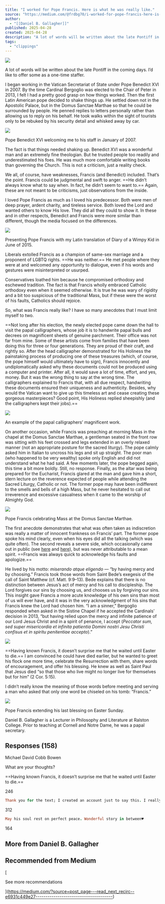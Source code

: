 ```yaml
---
title: "I worked for Pope Francis. Here is what he was really like."
source: "https://medium.com/@frdbg70/i-worked-for-pope-francis-here-is-what-he-was-really-like-e6931c449e27"
author:
  - "[[Daniel B. Gallagher]]"
published: 2025-04-28
created: 2025-04-28
description: "A lot of words will be written about the late Pontiff in the coming days. I’d like to offer some as a one-time staffer. I began working in the Vatican Secretariat of State under Pope Benedict XVI in…"
tags:
  - "clippings"
---
```

![](https://miro.medium.com/v2/resize:fit:640/format:webp/1*KJXUZtG1xEstwM9FA2gRoQ.jpeg)

A lot of words will be written about the late Pontiff in the coming days. I’d like to offer some as a one-time staffer.

I began working in the Vatican Secretariat of State under Pope Benedict XVI in 2007. By the time Cardinal Bergoglio was elected to the Chair of Peter in 2013, I felt I had a pretty good grasp on how things worked. Then the first Latin American pope decided to shake things up. He settled down not in the Apostolic Palace, but in the Domus Sanctae Marthae so that he could be surrounded by people. He penned replies to letters personally rather than allowing us to reply on his behalf. He took walks within the sight of tourists only to be rebuked by his security detail and whisked away by car.

![](https://miro.medium.com/v2/resize:fit:640/format:webp/1*Vz6UJbkk0aK33HdJjL1zDw.jpeg)

Pope Benedict XVI welcoming me to his staff in January of 2007.

The fact is that things needed shaking up. Benedict XVI was a wonderful man and an extremely fine theologian. But he trusted people too readily and underestimated his foes. He was much more comfortable writing books than governing the Church. This is not a criticism, just a reality check.

We all, of course, have weaknesses, Francis (and Benedict) included. That’s the point. Francis could be judgmental and swift to anger. ==He didn’t always know what to say when. In fact, he didn’t seem to want to.== Again, these are not meant to be criticisms, just observations from the inside.

I loved Pope Francis as much as I loved his predecessor. Both were men of deep prayer, ardent charity, and tireless service. Both loved the Lord and wanted others to know His love. They did all they could to show it. In these and in other respects, Benedict and Francis were more similar than different, though the media focused on the differences.

![](https://miro.medium.com/v2/resize:fit:640/format:webp/1*j3ZeBy_-SRXf9BsyJSCrBw.jpeg)

Presenting Pope Francis with my Latin translation of Diary of a Wimpy Kid in June of 2015.

Liberals extolled Francis as a champion of same-sex marriage and a proponent of LGBTQ rights. ==He was neither.== He met people where they were at and welcomed any opportunity to dialogue, even if his words and gestures were misinterpreted or usurped.

Conservatives loathed him because he compromised orthodoxy and eschewed tradition. The fact is that Francis wholly embraced Catholic orthodoxy even when it seemed otherwise. It is true he was wary of rigidity and a bit too suspicious of the traditional Mass, but if these were the worst of his faults, Catholics should rejoice.

So, what was Francis really like? I have so many anecdotes that I must limit myself to two.

==Not long after his election, the newly elected pope came down the hall to visit the papal calligraphers, whose job it is to handwrite papal bulls and decrees on magnificent sheets of genuine parchment. Their office was not far from mine. Some of these artists come from families that have been doing this for three or four generations. They are proud of their craft, and rightly so. After the head calligrapher demonstrated for His Holiness the painstaking process of producing one of these treasures (which, of course, the pope himself would ultimately have to sign), Francis innocently and undiplomatically asked why these documents could not be produced using a computer and printer. After all, it would save a lot of time, effort, and yes, money. But it was the wrong thing to say at the wrong time. The calligraphers explained to Francis that, with all due respect, handwriting these documents ensured their uniqueness and authenticity. Besides, why would the Vatican want to give up this timeless art and cease creating these gorgeous masterpieces? Good point, His Holiness replied sheepishly (and the calligraphers kept their jobs).==

![](https://miro.medium.com/v2/resize:fit:640/format:webp/1*GH-QCw9fwu4PopjHUZlraw.jpeg)

An example of the papal calligraphers’ magnificent work.

On another occasion, while Francis was preaching at morning Mass in the chapel at the Domus Sanctae Marthae, a gentleman seated in the front row was sitting with his feet crossed and legs extended in an overly relaxed manner (not an appropriate posture for the sacred liturgy). The pope calmly asked him in Italian to uncross his legs and sit up straight. The poor man (who happened to be very wealthy) spoke only English and did not understand what he had said. A few moments later, the pope begged again, this time a bit more boldly. Still, no response. Finally, as the altar was being prepared for the Eucharist, Francis glared at the man and gave him a short, stern lecture on the reverence expected of people while attending the Sacred Liturgy, Catholic or not. The former pope may have been indifferent to the smells and bells of a high Mass, but he never hesitated to call out irreverence and excessive casualness when it came to the worship of Almighty God.

![](https://miro.medium.com/v2/resize:fit:640/format:webp/1*C7imwn-i_Kj5DOOatinPfg.jpeg)

Pope Francis celebrating Mass at the Domus Sanctae Marthae.

The first anecdote demonstrates that what was often taken as indiscretion was really a matter of innocent frankness on Francis’ part. The former pope spoke his mind clearly, even when his eyes did all the talking (which was quite often). The second reveals a severe side, which occasionally came out in public (see [here](https://www.youtube.com/watch?v=3WySwhj2SwE) and [here](https://www.youtube.com/watch?v=6WGqLFUMu8k)), but was never attributable to a mean spirit. ==Francis was always quick to acknowledge his faults and apologize.==

He lived by his motto: *miserando atque eligendo* — “by having mercy and by choosing.” Francis took those words from Saint Bede’s exegesis of the call of Saint Matthew (cf. Matt. 9:9–13). Bede explains that there is no distinction between Jesus’s act of mercy and his call to discipleship. The Lord forgives our sins by choosing us, and chooses us by forgiving our sins. This insight gave Francis a more acute knowledge of his own sins than most of us will ever have, and it was in the very acknowledgment of his sins that Francis knew the Lord had chosen him. “I am a sinner,” Bergoglio responded when asked in the Sistine Chapel if he accepted the Cardinals’ decision in 2013, “but having relied upon the mercy and infinite patience of our Lord Jesus Christ and in a spirit of penance, I accept (*Peccator sum, sed super misericordia et infinita patientia Domini nostri Jesu Christi confisus et in spiritu penitentiae accepto*).”

![](https://miro.medium.com/v2/resize:fit:640/format:webp/1*K_B5tr6ur08OaY0NZacO0g.jpeg)

==Having known Francis, it doesn’t surprise me that he waited until Easter to die.== I am convinced he could have died earlier, but he wanted to greet his flock one more time, celebrate the Resurrection with them, share words of encouragement, and offer his blessing. He knew as well as Saint Paul that Jesus died “so that those who live might no longer live for themselves but for him” (2 Cor. 5:15).

I didn’t really know the meaning of those words before meeting and serving a man who asked that only one word be chiseled on his tomb: “Francis.”

![](https://miro.medium.com/v2/resize:fit:640/format:webp/1*KyEIV0KJH-yoCav-2DdWdA.jpeg)

Pope Francis extending his last blessing on Easter Sunday.

Daniel B. Gallagher is a Lecturer in Philosophy and Literature at Ralston College. Prior to teaching at Cornell and Notre Dame, he was a papal secretary.

## Responses (158)

Michael David Cobb Bowen

What are your thoughts?  

==Having known Francis, it doesn’t surprise me that he waited until Easter to die.==

246

```rb
Thank you for the text; I created an account just to say this. I really liked Pope Francis and cried a lot yesterday, in the comfort that He was given eternal rest by Our Lord. Loved the caligrapher story
```

312

```rb
May his soul rest on perfect peace. Wonderful story in between♥️
```

164

## More from Daniel B. Gallagher

## Recommended from Medium

[

See more recommendations

](https://medium.com/?source=post_page---read_next_recirc--e6931c449e27---------------------------------------)